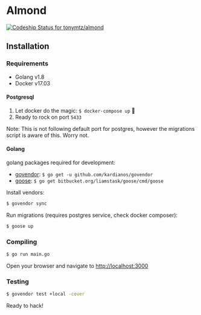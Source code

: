 # Almond

[ ![Codeship Status for tonymtz/almond](https://app.codeship.com/projects/4f4db340-2342-0135-1185-229ae24d69ea/status?branch=master)](https://app.codeship.com/projects/221937)

## Installation

### Requirements

- Golang v1.8
- Docker v17.03

#### Postgresql

1. Let docker do the magic: `$ docker-compose up` 🐳
2. Ready to rock on port `5433`

Note: This is not following default port for postgres, however the migrations script is aware of this. Worry not.

#### Golang

golang packages required for development:

- [govendor](https://github.com/kardianos/govendor): `$ go get -u github.com/kardianos/govendor`
- [goose](https://bitbucket.org/liamstask/goose/): `$ go get bitbucket.org/liamstask/goose/cmd/goose`

Install vendors:

```bash
$ govendor sync
```

Run migrations (requires postgres service, check docker composer):

```bash
$ goose up
```

### Compiling

```bash
$ go run main.go
```

Open your browser and navigate to [http://localhost:3000](http://localhost:3000)

### Testing

```bash
$ govendor test +local -cover
```

Ready to hack!
